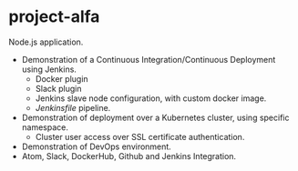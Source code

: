 # project-alfa
Node.js application.

- Demonstration of a Continuous Integration/Continuous Deployment using Jenkins.
  - Docker plugin
  - Slack plugin
  - Jenkins slave node configuration, with custom docker image.
  - <i>Jenkinsfile</i> pipeline.
- Demonstration of deployment over a Kubernetes cluster, using specific namespace.
  - Cluster user access over SSL certificate authentication.
- Demonstration of DevOps environment.
- Atom, Slack, DockerHub, Github and Jenkins Integration.
